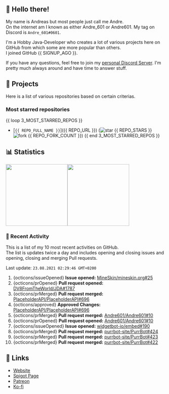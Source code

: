 <!-- Links -->
[purr]: https://purrbot.site
[discord]: https://discord.gg/6dazXp6
[website]: https://andre601.ch
[spigot]: https://www.spigotmc.org/resources/authors/56829/
[patreon]: https://patreon.com/andre_601
[ko-fi]: https://ko-fi.com/andre_601

<!-- SVGs -->
[star]: https://cdn.jsdelivr.net/gh/Readme-Workflows/Readme-Icons@main/icons/octicons/StarredRepository.svg
[fork]: https://cdn.jsdelivr.net/gh/Readme-Workflows/Readme-Icons@main/icons/octicons/ForkedRepository.svg

## 👋 Hello there!
My name is Andreas but most people just call me Andre.  
On the internet am I known as either Andre_601 or Andre601. My tag on Discord is `Andre_601#0601`.

I'm a Hobby Java-Developer who creates a lot of various projects here on GitHub from which some are more popular than others.  
I joined GitHub {{ SIGNUP_AGO }}.

If you have any questions, feel free to join my [personal Discord Server][discord]. I'm pretty much always around and have time to answer stuff.

## 📁 Projects
Here is a list of various repositories based on certain criterias.

### Most starred repositories

{{ loop 3_MOST_STARRED_REPOS }}
- [`{{ REPO_FULL_NAME }}`]({{ REPO_URL }}) (![star] {{ REPO_STARS }} ![fork] {{ REPO_FORK_COUNT }})
{{ end 3_MOST_STARRED_REPOS }}

## 📊 Statistics
<img height="195px" src="https://github-readme-stats.vercel.app/api?username=Andre601&show_icons=true&hide_rank=true&title_color=3498db&bg_color=ffffff00&text_color=718096&disable_animations=true"><img height="195px" src="https://github-readme-stats.vercel.app/api/top-langs?username=Andre601&layout=compact&title_color=3498db&bg_color=ffffff00&text_color=718096">

### 📜 Recent Activity
This is a list of my 10 most recent activities on GitHub.  
The list is updates twice a day and includes opening and closing issues and opening, closing and merging Pull requests.

<!--RECENT_ACTIVITY:last_update-->
Last update: `23.08.2021 02:29:46 GMT+0200`
<!--RECENT_ACTIVITY:last_update_end-->
<!--RECENT_ACTIVITY:start-->
1. {octicons/issueOpened} **Issue opened:** [MineSkin/mineskin.org#25](https://github.com/MineSkin/mineskin.org/issues/25)
2. {octicons/prOpened} **Pull request opened:** [DV8FromTheWorld/JDA#1787](https://github.com/DV8FromTheWorld/JDA/pull/1787)
3. {octicons/prMerged} **Pull request merged:** [PlaceholderAPI/PlaceholderAPI#696](https://github.com/PlaceholderAPI/PlaceholderAPI/pull/696)
4. {octicons/approved} **Approved Changes:** [PlaceholderAPI/PlaceholderAPI#696](https://github.com/PlaceholderAPI/PlaceholderAPI/pull/696#pullrequestreview-735561441)
5. {octicons/prMerged} **Pull request merged:** [Andre601/Andre601#10](https://github.com/Andre601/Andre601/pull/10)
6. {octicons/prOpened} **Pull request opened:** [Andre601/Andre601#10](https://github.com/Andre601/Andre601/pull/10)
7. {octicons/issueOpened} **Issue opened:** [widgetbot-io/embed#190](https://github.com/widgetbot-io/embed/issues/190)
8. {octicons/prMerged} **Pull request merged:** [purrbot-site/PurrBot#424](https://github.com/purrbot-site/PurrBot/pull/424)
9. {octicons/prMerged} **Pull request merged:** [purrbot-site/PurrBot#423](https://github.com/purrbot-site/PurrBot/pull/423)
10. {octicons/prMerged} **Pull request merged:** [purrbot-site/PurrBot#422](https://github.com/purrbot-site/PurrBot/pull/422)
<!--RECENT_ACTIVITY:end-->

## 🔗 Links
- [Website]
- [Spigot Page][spigot]
- [Patreon]
- [Ko-fi]
